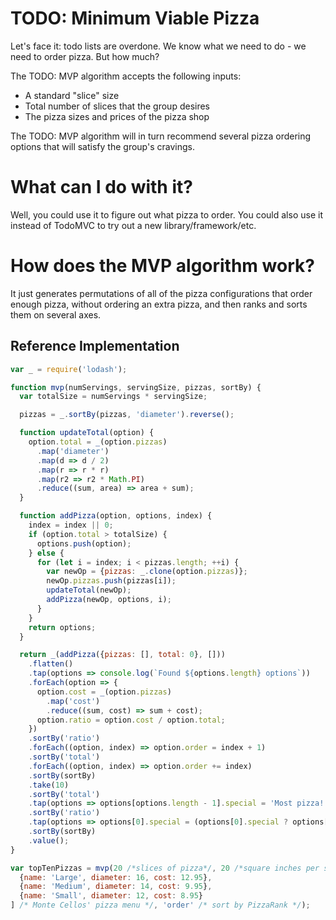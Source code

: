 # TODO: Minimum Viable Pizza

Let's face it: todo lists are overdone.  We know what we need to do - we need to order pizza.  But how much?

The TODO: MVP algorithm accepts the following inputs:

* A standard "slice" size
* Total number of slices that the group desires
* The pizza sizes and prices of the pizza shop

The TODO: MVP algorithm will in turn recommend several pizza ordering options that will satisfy the group's cravings.

# What can I do with it?

Well, you could use it to figure out what pizza to order.  You could also use it instead of TodoMVC to try out a new library/framework/etc.

# How does the MVP algorithm work?

It just generates permutations of all of the pizza configurations that order enough pizza, without ordering an extra pizza, and then ranks and sorts them on several axes.

## Reference Implementation

```javascript
var _ = require('lodash');

function mvp(numServings, servingSize, pizzas, sortBy) {
  var totalSize = numServings * servingSize;

  pizzas = _.sortBy(pizzas, 'diameter').reverse();

  function updateTotal(option) {
    option.total = _(option.pizzas)
      .map('diameter')
      .map(d => d / 2)
      .map(r => r * r)
      .map(r2 => r2 * Math.PI)
      .reduce((sum, area) => area + sum);
  }

  function addPizza(option, options, index) {
    index = index || 0;
    if (option.total > totalSize) {
      options.push(option);
    } else {
      for (let i = index; i < pizzas.length; ++i) {
        var newOp = {pizzas: _.clone(option.pizzas)};
        newOp.pizzas.push(pizzas[i]);
        updateTotal(newOp);
        addPizza(newOp, options, i);
      }
    }
    return options;
  }

  return _(addPizza({pizzas: [], total: 0}, []))
    .flatten()
    .tap(options => console.log(`Found ${options.length} options`))
    .forEach(option => {
      option.cost = _(option.pizzas)
        .map('cost')
        .reduce((sum, cost) => sum + cost);
      option.ratio = option.cost / option.total;
    })
    .sortBy('ratio')
    .forEach((option, index) => option.order = index + 1)
    .sortBy('total')
    .forEach((option, index) => option.order += index)
    .sortBy(sortBy)
    .take(10)
    .sortBy('total')
    .tap(options => options[options.length - 1].special = 'Most pizza! ')
    .sortBy('ratio')
    .tap(options => options[0].special = (options[0].special ? options[0].special : '') + 'Best deal!')
    .sortBy(sortBy)
    .value();
}

var topTenPizzas = mvp(20 /*slices of pizza*/, 20 /*square inches per slice*/, [
  {name: 'Large', diameter: 16, cost: 12.95},
  {name: 'Medium', diameter: 14, cost: 9.95},
  {name: 'Small', diameter: 12, cost: 8.95}
] /* Monte Cellos' pizza menu */, 'order' /* sort by PizzaRank */);
```